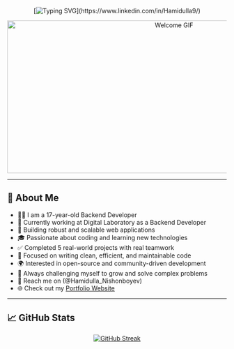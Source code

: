 <div align="center">

[![Typing SVG](https://readme-typing-svg.herokuapp.com?font=Fira+Code&pause=1000&color=00F700&center=true&vCenter=true&width=600&lines=👋+Assalomu+alaykum!;✨+Hamidulla+Nishonboyev+profiliga+xush+kelibsiz!;👨‍💻+Backend+developer+%7C+Python+%7C+Django;📍+From+Uzbekistan;🌟+Open+source+lover+and+problem+solver;🚀+Real+world+projects+completed:+5+and+counting;💼+Working+at+Digital+Laboratory;🔗+Visit+my+LinkedIn+profile+below!)](https://www.linkedin.com/in/Hamidulla9/)

<img width="750" height="350" src="https://user-images.githubusercontent.com/109679233/192133690-9e884a50-4b7c-41be-af04-a989947c455e.gif" alt="Welcome GIF" />

</div>

---

## 💫 About Me

- 👨‍💻 I am a 17-year-old Backend Developer  
- 🏢 Currently working at Digital Laboratory as a Backend Developer  
- 🔧 Building robust and scalable web applications  
- 🎓 Passionate about coding and learning new technologies  
- ✅ Completed 5 real-world projects with real teamwork  
- 🧼 Focused on writing clean, efficient, and maintainable code  
- 🌍 Interested in open-source and community-driven development  
- 🧠 Always challenging myself to grow and solve complex problems  
- 🔗 Reach me on (@Hamidulla_Nishonboyev)  
- 🌐 Check out my [Portfolio Website](https://hamidulla9.github.io/)

---

## 📈 GitHub Stats

<div align="center">

[![GitHub Streak](https://github-readme-streak-stats.herokuapp.com?user=Hamidulla9&theme=highcontrast)](https://git.io/streak-stats)

</div>
